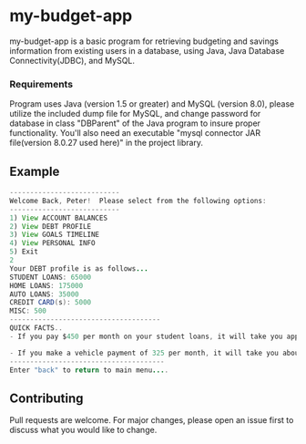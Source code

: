 # my-budget-app

my-budget-app is a basic program for retrieving budgeting and savings information from existing users in a database, using Java, Java Database Connectivity(JDBC), and MySQL.

### Requirements

Program uses Java (version 1.5 or greater) and MySQL (version 8.0), please utilize the included dump file for MySQL, and change password for database in class "DBParent" of the Java program to insure proper functionality.  You'll also need an executable "mysql connector JAR file(version 8.0.27 used here)" in the project library.


## Example

```java
---------------------------
Welcome Back, Peter!  Please select from the following options:
---------------------------
1) View ACCOUNT BALANCES
2) View DEBT PROFILE
3) View GOALS TIMELINE
4) View PERSONAL INFO
5) Exit
2
Your DEBT profile is as follows...
STUDENT LOANS: 65000
HOME LOANS: 175000
AUTO LOANS: 35000
CREDIT CARD(s): 5000
MISC: 500
-------------------------------------
QUICK FACTS..
- If you pay $450 per month on your student loans, it will take you approximately 144 months (~12 years) to pay off.

- If you make a vehicle payment of 325 per month, it will take you about 107 months (~8 years) to pay off your vehicle.
--------------------------------------
Enter "back" to return to main menu....
```

## Contributing
Pull requests are welcome. For major changes, please open an issue first to discuss what you would like to change.

